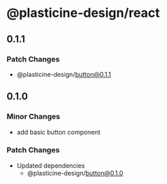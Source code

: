 # @plasticine-design/react

## 0.1.1

### Patch Changes

- @plasticine-design/button@0.1.1

## 0.1.0

### Minor Changes

- add basic button component

### Patch Changes

- Updated dependencies
  - @plasticine-design/button@0.1.0
